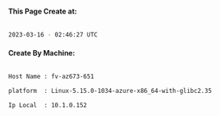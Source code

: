 
   
#### This Page Create at:

```bash

2023-03-16 - 02:46:27 UTC

```

#### Create By Machine:

```bash

Host Name : fv-az673-651

platform  : Linux-5.15.0-1034-azure-x86_64-with-glibc2.35

Ip Local  : 10.1.0.152

```

